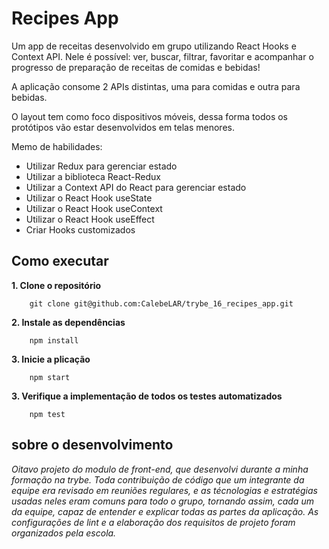 # Recipes App
Um app de receitas desenvolvido em grupo utilizando React Hooks e Context API. Nele é possível: ver, buscar, filtrar, favoritar e acompanhar o progresso de preparação de receitas de comidas e bebidas!  

A aplicação consome 2 APIs distintas, uma para comidas e outra para bebidas.  

O layout tem como foco dispositivos móveis, dessa forma todos os protótipos vão estar desenvolvidos em telas menores.  

Memo de habilidades:  
  - Utilizar Redux para gerenciar estado  
  - Utilizar a biblioteca React-Redux  
  - Utilizar a Context API do React para gerenciar estado  
  - Utilizar o React Hook useState  
  - Utilizar o React Hook useContext  
  - Utilizar o React Hook useEffect  
  - Criar Hooks customizados  

## Como executar  
**1. Clone o repositório**  
```shell
    git clone git@github.com:CalebeLAR/trybe_16_recipes_app.git
```

**2. Instale as dependências**  
```shell
    npm install  
```

**3. Inicie a plicação**  
```shell
    npm start 
```

**3. Verifique a implementação de todos os testes automatizados**  
```shell
    npm test  
```

## sobre o desenvolvimento
_Oitavo projeto do modulo de front-end, que desenvolvi durante a minha formação na trybe. Toda contribuição de código que um integrante da equipe era revisado em reuniões regulares, e as técnologias e estratégias usadas neles eram comuns para todo o grupo, tornando assim, cada um da equipe, capaz de entender e explicar todas as partes da aplicação. As configurações de lint e a elaboração dos requisitos de projeto foram organizados pela escola._
